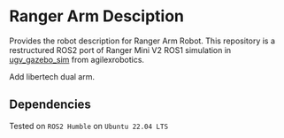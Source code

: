 # Ranger Arm Desciption

Provides the robot description for Ranger Arm Robot. This repository is a restructured ROS2 port of Ranger Mini V2 ROS1 simulation in [ugv_gazebo_sim](https://github.com/westonrobot/ugv_gazebo_sim.git) from agilexrobotics.

Add libertech dual arm.

## Dependencies

Tested on `ROS2 Humble` on `Ubuntu 22.04 LTS`


